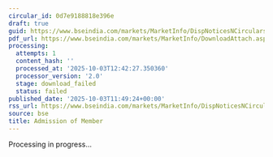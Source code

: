 ```yaml
---
circular_id: 0d7e9188818e396e
draft: true
guid: https://www.bseindia.com/markets/MarketInfo/DispNoticesNCirculars.aspx?Noticeid={5AFEF3EB-9BA8-4464-B692-B1B15139AE7C}&noticeno=20251003-33&dt=10/03/2025&icount=33&totcount=34&flag=0
pdf_url: https://www.bseindia.com/markets/MarketInfo/DownloadAttach.aspx?id=20251003-33&attachedId=
processing:
  attempts: 1
  content_hash: ''
  processed_at: '2025-10-03T12:42:27.350360'
  processor_version: '2.0'
  stage: download_failed
  status: failed
published_date: '2025-10-03T11:49:24+00:00'
rss_url: https://www.bseindia.com/markets/MarketInfo/DispNoticesNCirculars.aspx?Noticeid={5AFEF3EB-9BA8-4464-B692-B1B15139AE7C}&noticeno=20251003-33&dt=10/03/2025&icount=33&totcount=34&flag=0
source: bse
title: Admission of Member
---
```


Processing in progress...